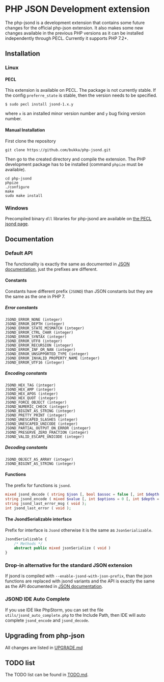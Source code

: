 # PHP JSON Development extension

The php-jsond is a development extension that contains some future changes for the official
php-json extension. It also makes some new changes available in the previous PHP versions as it can
be installed independently through PECL. Currently it supports PHP 7.2+.


## Installation

### Linux

#### PECL

This extension is available on PECL. The package is not currently stable. If the config
`preferre_state` is stable, then the version needs to be specified.

```
$ sudo pecl install jsond-1.x.y
```

where `x` is an installed minor version number and `y` bug fixing version number.


#### Manual Installation

First clone the repository
```
git clone https://github.com/bukka/php-jsond.git
```

Then go to the created directory and compile the extension. The PHP development package has to be
installed (command `phpize` must be available).
```
cd php-jsond
phpize
./configure
make
sudo make install
```

### Windows

Precompiled binary `dll` libraries for php-jsond are available on [the PECL jsond page](http://pecl.php.net/package/jsond).


## Documentation

### Default API

The functionality is exactly the same as documented in [JSON documentation](http://php.net/json), just the prefixes are different.


#### Constants

Constants have different prefix (`JSOND`) than JSON constants but they are the same as the one in PHP 7.

##### Error constants
```
JSOND_ERROR_NONE (integer)
JSOND_ERROR_DEPTH (integer)
JSOND_ERROR_STATE_MISMATCH (integer)
JSOND_ERROR_CTRL_CHAR (integer)
JSOND_ERROR_SYNTAX (integer)
JSOND_ERROR_UTF8 (integer)
JSOND_ERROR_RECURSION (integer)
JSOND_ERROR_INF_OR_NAN (integer)
JSOND_ERROR_UNSUPPORTED_TYPE (integer)
JSOND_ERROR_INVALID_PROPERTY_NAME (integer)
JSOND_ERROR_UTF16 (integer)
```

##### Encoding constants
```
JSOND_HEX_TAG (integer)
JSOND_HEX_AMP (integer)
JSOND_HEX_APOS (integer)
JSOND_HEX_QUOT (integer)
JSOND_FORCE_OBJECT (integer)
JSOND_NUMERIC_CHECK (integer)
JSOND_BIGINT_AS_STRING (integer)
JSOND_PRETTY_PRINT (integer)
JSOND_UNESCAPED_SLASHES (integer)
JSOND_UNESCAPED_UNICODE (integer)
JSOND_PARTIAL_OUTPUT_ON_ERROR (integer)
JSOND_PRESERVE_ZERO_FRACTION (integer)
JSOND_VALID_ESCAPE_UNICODE (integer)
```

##### Decoding constants
```
JSOND_OBJECT_AS_ARRAY (integer)
JSOND_BIGINT_AS_STRING (integer)
```

#### Functions

The prefix for functions is `jsond`.

```php
mixed jsond_decode ( string $json [, bool $assoc = false [, int $depth = 512 [, int $options = 0 ]]] );
string jsond_encode ( mixed $value [, int $options = 0 [, int $depth = 512 ]] );
string jsond_last_error_msg ( void );
int jsond_last_error ( void );
```

####  The JsondSerializable interface

Prefix for interface is `Jsond` otherwise it is the same as `JsonSerializable`. 

```php
JsondSerializable {
    /* Methods */
    abstract public mixed jsonSerialize ( void )
}
```


### Drop-in alternative for the standard JSON extension

If jsond is compiled with `--enable-jsond-with-json-prefix`, than the json functions are replaced
with jsond variants and the API is exactly the same as the API documented in [JSON documentation](http://php.net/json).

### JSOND IDE Auto Complete
If you use IDE like PhpStorm, you can set the file `utils/jsond_auto_complete.php` to the Include Path,
then IDE will auto complete `jsond_encode` and `jsond_decode`.

## Upgrading from php-json

All changes are listed in [UPGRADE.md](https://github.com/bukka/php-jsond/blob/master/UPGRADE.md)

## TODO list

The TODO list can be found in [TODO.md](https://github.com/bukka/php-jsond/blob/master/TODO.md).
